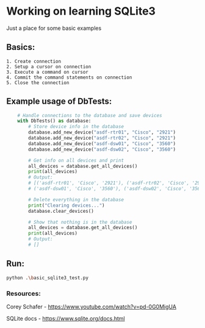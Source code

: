 # Working on learning SQLite3

Just a place for some basic examples

## Basics:

    1. Create connection
    2. Setup a cursor on connection
    3. Execute a command on cursor
    4. Commit the command statements on connection
    5. Close the connection

## Example usage of DbTests:

```python
    # Handle connections to the database and save devices
    with DbTests() as database:
        # Store device info in the database
        database.add_new_device("asdf-rtr01", "Cisco", "2921")
        database.add_new_device("asdf-rtr02", "Cisco", "2921")
        database.add_new_device("asdf-dsw01", "Cisco", "3560")
        database.add_new_device("asdf-dsw02", "Cisco", "3560")

        # Get info on all devices and print
        all_devices = database.get_all_devices()
        print(all_devices)
        # Output:
        # [('asdf-rtr01', 'Cisco', '2921'), ('asdf-rtr02', 'Cisco', '2921'),
        # ('asdf-dsw01', 'Cisco', '3560'), ('asdf-dsw02', 'Cisco', '3560')]

        # Delete everything in the database
        print("Clearing devices...")
        database.clear_devices()

        # Show that nothing is in the database
        all_devices = database.get_all_devices()
        print(all_devices)
        # Output:
        # []
```

## Run:

```bash
python .\basic_sqlite3_test.py
```

### Resources:

Corey Schafer - https://www.youtube.com/watch?v=pd-0G0MigUA

SQLite docs - https://www.sqlite.org/docs.html
